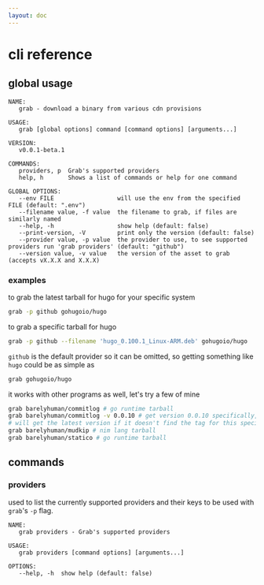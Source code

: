 ```yaml
---
layout: doc
---
```


# cli reference

## global usage

```
NAME:
   grab - download a binary from various cdn provisions

USAGE:
   grab [global options] command [command options] [arguments...]

VERSION:
   v0.0.1-beta.1

COMMANDS:
   providers, p  Grab's supported providers
   help, h       Shows a list of commands or help for one command

GLOBAL OPTIONS:
   --env FILE                  will use the env from the specified FILE (default: ".env")
   --filename value, -f value  the filename to grab, if files are similarly named
   --help, -h                  show help (default: false)
   --print-version, -V         print only the version (default: false)
   --provider value, -p value  the provider to use, to see supported providers run 'grab providers' (default: "github")
   --version value, -v value   the version of the asset to grab (accepts vX.X.X and X.X.X)
```

### examples

to grab the latest tarball for hugo for your specific system

```bash
grab -p github gohugoio/hugo
```

to grab a specific tarball for hugo

```bash
grab -p github --filename 'hugo_0.100.1_Linux-ARM.deb' gohugoio/hugo
```

`github` is the default provider so it can be omitted, so getting something like `hugo` could be
as simple as

```bash
grab gohugoio/hugo
```

it works with other programs as well, let's try a few of mine

```bash
grab barelyhuman/commitlog # go runtime tarball
grab barelyhuman/commitlog -v 0.0.10 # get version 0.0.10 specifically,
# will get the latest version if it doesn't find the tag for this specifically
grab barelyhuman/mudkip # nim lang tarball
grab barelyhuman/statico # go runtime tarball
```

## commands

### providers

used to list the currently supported providers and their keys to be used with `grab`'s `-p` flag.

```
NAME:
   grab providers - Grab's supported providers

USAGE:
   grab providers [command options] [arguments...]

OPTIONS:
   --help, -h  show help (default: false)
```
